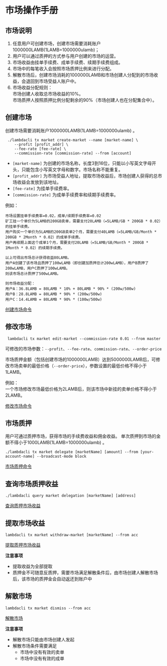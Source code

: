 # 市场操作手册
## 市场说明
1. 任意用户可创建市场，创建市场需要消耗账户1000000LAMB(1LAMB=1000000ulamb)；
2. 用户可以通过质押的方式参与用户创建的市场的运营。   
3. 市场收益由挂单手续费、成单手续费、续期手续费组成。  
4. 市场中的每笔收入会按照市场质押比例来进行分配。 
5. 解散市场后，创建市场消耗的1000000LAMB和市场创建人分配到的市场收益，会退回到市场受益人账户中。 
6. 市场收益分配规则：  
   市场创建人收取总市场收益的10%。  
   市场质押人按照质押比例分配剩余的90%（市场创建人也在分配集合中）。

## 创建市场
创建市场需要消耗账户1000000LAMB(1LAMB=1000000ulamb) 。

```
 ./lambdacli tx market create-market --name [market-name] \
    --profit [profit_addr] \
    --fee-rate [fee-rate] \
    --commission-rate [commission-rate] --from [account]
```
- `[market-name]` 为创建的市场名称，长度3到16位，只能以小写英文字母开头，只能包含小写英文字母和数字。市场名称不能重复。  
- `[profit_addr]` 为市场受益人地址，提取市场收益后，市场创建人获得的总市场收益会发放到该地址。  
- `[fee-rate]`  为挂单手续费率。  
- `[commission-rate]`  为成单手续费率和续期手续费率。  

例如：
```
市场设置挂单手续费率=0.02，成单/续期手续费率=0.02  
矿工挂一个单价为5LAMB的200GB卖单，需要支付20LAMB（=5LAMB/GB * 200GB * 0.02）的挂单手续费。
用户购买一个单价为5LAMB的200GB卖单2个月，需要支付40LAMB（=5LAMB/GB/Month * 200GB * 2Month * 0.02）的成单手续费。
用户再续期上面这个成单1个月，需要支付20LAMB（=5LAMB/GB/Month * 200GB * 1Month * 0.02）的续期手续费。

以上可得出市场总计获得收益80LAMB。
用户A创建了该市场且质押了100wLAMB（即创建加质押总计200wLAMB），用户B质押了200wLAMB，用户C质押了100wLAMB。
则该市场总计质押了500wLAMB。

则市场收益分配：
用户A：36.8LAMB = 80LAMB * 10% + 80LAMB * 90% * (200w/500w) 
用户B：28.8LAMB = 80LAMB * 90% * (200w/500w) 
用户C：14.4LAMB = 80LAMB * 90% * (100w/500w) 
```

[创建市场命令](lambdacli/tx/market/create-market.md)

## 修改市场
```
 lambdacli tx market edit-market --commission-rate 0.01 --from master
```
可修改的市场参数：`--profit`、`--fee-rate`、`commission-rate`、`--order-price`

市场质押金额（包括创建市场的1000000LAMB）达到5000000LAMB后，可修改市场卖单的最低价格（`--order-price`），参数设置的最低价格不得小于1LAMB。

例如：  
一个市场修改市场最低价格为2LAMB后，则该市场中新挂的卖单价格不得小于2LAMB。


[修改市场命令](lambdacli/tx/market/edit-market.md)

## 市场质押
用户可通过质押市场，获得市场的手续费收益和佣金收益。
单次质押到市场的金额不得小于1000LAMB(1LAMB=1000000ulamb) 。 
```
./lambdacli tx market delegate [marketName] [amount] --from [your-account-name] --broadcast-mode block
```
[市场质押命令](lambdacli/tx/market/delegate.md)

## 查询市场质押收益

```
./lambdacli query market delegation [marketName] [address]
```
[查询质押市场收益](lambdacli/query/market/delegate.md)

## 提取市场收益

```
lambdacli tx market withdraw-market [marketName] --from acc
```
[提取质押市场收益](lambdacli/tx/market/withdraw-market.md)

**注意事项**

- 提取收益为全部提取
- 质押金不可随意反质押，需要市场满足解散条件后，由市场创建人解散市场后，该市场的质押金会自动返还到账户中

## 解散市场

```
lambdacli tx market dismiss --from acc
```

[解散市场](lambdacli/tx/market/dismiss.md)

**注意事项**

- 解散市场只能由市场创建人发起
- 解散市场条件需要满足
    - 市场中没有有效的卖单 
    - 市场中没有有效的成单